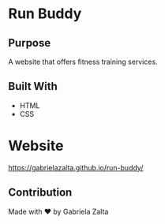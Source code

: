 # Run Buddy

## Purpose
A website that offers fitness training services.

## Built With
* HTML
* CSS

# Website
https://gabrielazalta.github.io/run-buddy/

## Contribution
Made with ❤️ by Gabriela Zalta
